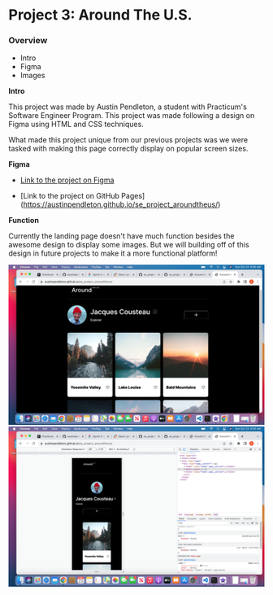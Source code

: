 # Project 3: Around The U.S.

### Overview

- Intro
- Figma
- Images

**Intro**

This project was made by Austin Pendleton, a student with Practicum's Software Engineer Program. This project was made following a design on Figma using HTML and CSS techniques.

What made this project unique from our previous projects was we were tasked with making this page correctly display on popular screen sizes.

**Figma**

- [Link to the project on Figma](https://www.figma.com/file/ii4xxsJ0ghevUOcssTlHZv/Sprint-3%3A-Around-the-US?node-id=0%3A1)

- [Link to the project on GitHub Pages] (https://austinpendleton.github.io/se_project_aroundtheus/)

**Function**

Currently the landing page doesn't have much function besides the awesome design to display some images. But we will building off of this design in future projects to make it a more functional platform!

<img src= "./images/full-site-screenshot.png">
<img src= "./images/mobile-site-screenshot.png">
